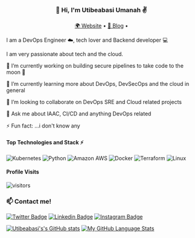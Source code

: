 <h3 align="center">👋 Hi, I'm Utibeabasi Umanah ✌️</h3>
<p align="center">
  <a href="https://utibeumanah.netlify.app">🌍 Website</a> • 
  <a href="https://utibeabasiumanah6.medium.com/">📖 Blog</a> • 
</p>

<!-- ![](logo.jpg) -->

I am a DevOps Engineer ☁️, tech lover and Backend developer 💻

I am very passionate about tech and the cloud.

🔭 I’m currently working on building secure pipelines to take code to the moon 🚀

🌱 I’m currently learning more about DevOps, DevSecOps and the cloud in general

👯 I’m looking to collaborate on DevOps SRE and Cloud related projects

💬 Ask me about IAAC, CI/CD and anything DevOps related

⚡ Fun fact: ...i don't know any

#### Top Technologies and Stack ⚡️

![Kubernetes](https://img.shields.io/static/v1?style=for-the-badge&message=Kubernetes&color=222222&logo=Kubernetes&logoColor=3970E4&label=)
![Python](https://img.shields.io/static/v1?style=for-the-badge&message=Python&color=FFE873&logo=Python&logoColor=4B8BBE&label=)
![Amazon AWS](https://img.shields.io/static/v1?style=for-the-badge&message=Amazon+AWS&color=232F3E&logo=Amazon+AWS&logoColor=FFFFFF&label=)  ![Docker](https://img.shields.io/static/v1?style=for-the-badge&message=Docker&color=2496ED&logo=Docker&logoColor=FFFFFF&label=) 
![Terraform](https://img.shields.io/static/v1?style=for-the-badge&message=Terraform&color=222222&logo=Terraform&logoColor=3970E4&label=)
![Linux](https://img.shields.io/static/v1?style=for-the-badge&message=Linux&color=222222&logo=Linux&logoColor=FCC624&label=) 


#### Profile Visits 

![visitors](https://komarev.com/ghpvc/?username=utibeabasi6)

### :mailbox: Contact me!

[![Twitter Badge](https://img.shields.io/badge/-@utibeumanah_-1ca0f1?style=flat&labelColor=1ca0f1&logo=twitter&logoColor=white)](https://twitter.com/utibeumanah_) [![Linkedin Badge](https://img.shields.io/badge/-Utibeabasi_Umanah-0e76a8?style=flat&labelColor=0e76a8&logo=linkedin&logoColor=white)](https://www.linkedin.com/in/utibeabasiumanah/) [![Instagram Badge](https://img.shields.io/badge/-@utibeumanah_-e84393?style=flat&labelColor=e84393&logo=instagram&logoColor=white)](https://instagram.com/utibeumanah_)

[![Utibeabasi's's GitHub stats](https://github-readme-stats.vercel.app/api?username=utibeabasi6&count_private=true&show_icons=true&theme=radical)](https://github.com/utibeabasi6/github-readme-stats) [![My GitHub Language Stats](https://github-readme-stats.vercel.app/api/top-langs/?username=utibeabasi6&langs_count=5&theme=radical&hide=ruby )]()
<!--
**utibeabasi6/utibeabasi6** is a ✨ _special_ ✨ repository because its `README.md` (this file) appears on your GitHub profile.


-->
